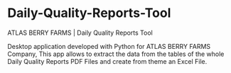 # Daily-Quality-Reports-Tool
ATLAS BERRY FARMS | Daily Quality Reports Tool

Desktop application developed with Python for ATLAS BERRY FARMS Company, This app allows to extract the data from the tables of the whole Daily Quality Reports PDF Files and create from theme an Excel File.
